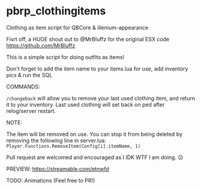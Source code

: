 # pbrp_clothingitems
Clothing as item script for QBCore &amp; illenium-appearance

Fisrt off, a HUGE shout out to @MrBluffz for the original ESX code https://github.com/MrBluffz

This is a simple script for doing outfits as items!

Don't forget to add the item name to your items.lua for use, add inventory pics & run the SQL

COMMANDS:

`/changeback` will allow you to remove your last used clothing item, and return it to your inventory.
Last used clothing will set back on ped after relog/server restart. 

NOTE:

The item will be removed on use. You can stop it from being deleted by removing the following line in server.lua:
`Player.Functions.RemoveItem(Config[i].itemName, 1)` 

Pull request are welcomed and encouraged as I IDK WTF I am doing. 😕

PREVIEW:
https://streamable.com/etnwfd

TODO:
Animations (Feel free to PR!)

